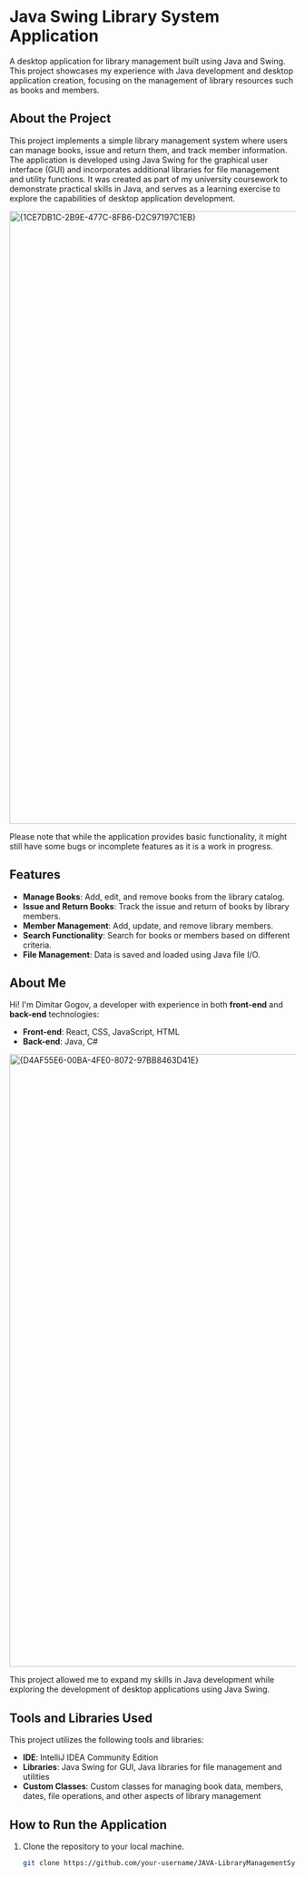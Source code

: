 # Java Swing Library System Application

A desktop application for library management built using Java and Swing. This project showcases my experience with Java development and desktop application creation, focusing on the management of library resources such as books and members.



## About the Project  
This project implements a simple library management system where users can manage books, issue and return them, and track member information. The application is developed using Java Swing for the graphical user interface (GUI) and incorporates additional libraries for file management and utility functions. It was created as part of my university coursework to demonstrate practical skills in Java, and serves as a learning exercise to explore the capabilities of desktop application development.

<img width="1920" height="1080" alt="{1CE7DB1C-2B9E-477C-8FB6-D2C97197C1EB}" src="https://github.com/user-attachments/assets/31ed3989-7700-4db5-a6d0-6ff0271c296b" />

Please note that while the application provides basic functionality, it might still have some bugs or incomplete features as it is a work in progress.

## Features
- **Manage Books**: Add, edit, and remove books from the library catalog.
- **Issue and Return Books**: Track the issue and return of books by library members.
- **Member Management**: Add, update, and remove library members.
- **Search Functionality**: Search for books or members based on different criteria.
- **File Management**: Data is saved and loaded using Java file I/O.

## About Me  
Hi! I'm Dimitar Gogov, a developer with experience in both **front-end** and **back-end** technologies:  
- **Front-end**: React, CSS, JavaScript, HTML  
- **Back-end**: Java, C#  

<img width="1920" height="1080" alt="{D4AF55E6-00BA-4FE0-8072-97BB8463D41E}" src="https://github.com/user-attachments/assets/6227ce38-6c4a-4a4d-a0b7-c466ccbceece" />

This project allowed me to expand my skills in Java development while exploring the development of desktop applications using Java Swing.

## Tools and Libraries Used  
This project utilizes the following tools and libraries:  
- **IDE**: IntelliJ IDEA Community Edition  
- **Libraries**: Java Swing for GUI, Java libraries for file management and utilities  
- **Custom Classes**: Custom classes for managing book data, members, dates, file operations, and other aspects of library management  

## How to Run the Application  
1. Clone the repository to your local machine.
   ```bash
   git clone https://github.com/your-username/JAVA-LibraryManagementSystem.git

